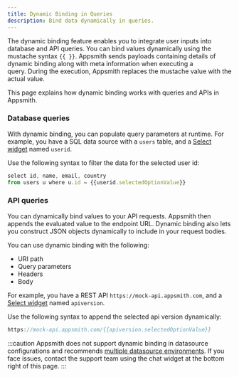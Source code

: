 ```yaml
---
title: Dynamic Binding in Queries
description: Bind data dynamically in queries.
---
```


The dynamic binding feature enables you to integrate user inputs into database and API queries.
You can bind values dynamically using the mustache syntax `{{ }}`. 
Appsmith sends payloads containing details of dynamic binding along with meta information when executing a query. During the execution, Appsmith replaces the mustache value with the actual value.

This page explains how dynamic binding works with queries and APIs in Appsmith.

### Database queries

With dynamic binding, you can populate query parameters at runtime.
For example, you have a SQL data source with a `users` table, and a [Select widget](https://docs.appsmith.com/reference/widgets/select) named `userid`.

Use the following syntax to filter the data for the selected user id:

```js
select id, name, email, country
from users u where u.id = {{userid.selectedOptionValue}}
```

### API queries

You can dynamically bind values to your API requests. Appsmith then appends the evaluated value to the endpoint URL. Dynamic binding also lets you construct JSON objects dynamically to include in your request bodies.

You can use dynamic binding with the following:
- URI path
- Query parameters
- Headers
- Body

For example, you have a REST API `https://mock-api.appsmith.com`, and a [Select widget](https://docs.appsmith.com/reference/widgets/select) named `apiversion`. 

Use the following syntax to append the selected api version dynamically:

```js
https://mock-api.appsmith.com/{{apiversion.selectedOptionValue}}
```

:::caution 
Appsmith does not support dynamic binding in datasource configurations and recommends [multiple datasource environments](https://docs.appsmith.com/connect-data/how-to-guides/setup-datasource-environments).
If you face issues, contact the support team using the chat widget at the bottom right of this page.
:::
